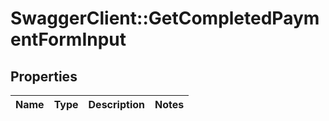 # SwaggerClient::GetCompletedPaymentFormInput

## Properties
Name | Type | Description | Notes
------------ | ------------- | ------------- | -------------


